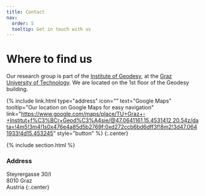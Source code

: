 ```yaml
---
title: Contact
nav:
  order: 5
  tooltip: Get in touch with us
---
```


# <i class="fa-solid fa-location-dot"></i>Where to find us

Our research group is part of the [Institute of Geodesy](https://www.tugraz.at/institute/ifg/home), at the [Graz University of Technology](https://www.tugraz.at). We are located on the 1st floor of the Geodesy building.

<!--
{%
  include link.html
  type="email"
  icon=""
  text="scrooge@mcduck.com"
  tooltip=""
  link="scrooge@mcduck.com"
  style="button"
%}
{%
  include link.html
  type="phone"
  icon=""
  text="(555) 867-5309"
  tooltip=""
  link="+1-555-867-5309"
  style="button"
%}
-->
{%
  include link.html
  type="address"
  icon=""
  text="Google Maps"
  tooltip="Our location on Google Maps for easy navigation"
  link="https://www.google.com/maps/place/TU+Graz+-+Institut+f%C3%BCr+Geod%C3%A4sie/@47.0641161,15.4531412,20.54z/data=!4m5!3m4!1s0x476e4a85d5b2769f:0xd272ccb6bd6dff3f!8m2!3d47.0641933!4d15.453245"
  style="button"
%}
{:.center}

{% include section.html %}

### <i class="fas fa-mail-bulk"></i>Address

Steyrergasse 30/I\
8010 Graz\
Austria
{:.center}

<!--

{% capture col1 %}
{%
  include figure.html
  image="images/ifg2.png"
  caption="Institute of Geodesy"
%}
{% endcapture %}
{% capture col2 %}
{%
  include figure.html
  image="images/logo_tugraz.svg"
  caption="TU Graz"
%}
{% endcapture %}
{% include two-col.html col1=col1 col2=col2 %}
-->
